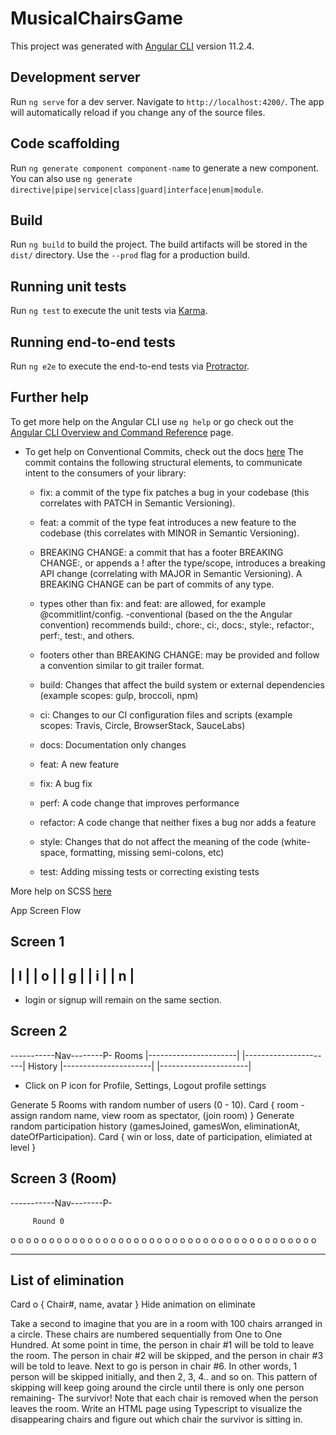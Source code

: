 # MusicalChairsGame

This project was generated with [Angular CLI](https://github.com/angular/angular-cli) version 11.2.4.

## Development server

Run `ng serve` for a dev server. Navigate to `http://localhost:4200/`. The app will automatically reload if you change any of the source files.

## Code scaffolding

Run `ng generate component component-name` to generate a new component. You can also use `ng generate directive|pipe|service|class|guard|interface|enum|module`.

## Build

Run `ng build` to build the project. The build artifacts will be stored in the `dist/` directory. Use the `--prod` flag for a production build.

## Running unit tests

Run `ng test` to execute the unit tests via [Karma](https://karma-runner.github.io).

## Running end-to-end tests

Run `ng e2e` to execute the end-to-end tests via [Protractor](http://www.protractortest.org/).

## Further help

To get more help on the Angular CLI use `ng help` or go check out the [Angular CLI Overview and Command Reference](https://angular.io/cli) page.

* To get help on Conventional Commits, check out the docs [here](https://www.conventionalcommits.org/en/v1.0.0/)
The commit contains the following structural elements, to communicate intent to the consumers of your library:

  - fix: a commit of the type fix patches a bug in your codebase (this correlates with PATCH in Semantic Versioning).
  - feat: a commit of the type feat introduces a new feature to the codebase (this correlates with MINOR in Semantic Versioning).
  - BREAKING CHANGE: a commit that has a footer BREAKING CHANGE:, or appends a ! after the type/scope, introduces a breaking API change (correlating with MAJOR in Semantic Versioning). A BREAKING CHANGE can be part of commits of any type.
  - types other than fix: and feat: are allowed, for example @commitlint/config. -conventional (based on the the Angular convention) recommends build:, chore:, ci:,    docs:, style:, refactor:, perf:, test:, and others.
  - footers other than BREAKING CHANGE: <description> may be provided and follow a convention similar to git trailer format.

  - build: Changes that affect the build system or external dependencies (example scopes: gulp, broccoli, npm)
  - ci: Changes to our CI configuration files and scripts (example scopes: Travis, Circle, BrowserStack, SauceLabs)
  - docs: Documentation only changes
  - feat: A new feature
  - fix: A bug fix
  - perf: A code change that improves performance
  - refactor: A code change that neither fixes a bug nor adds a feature
  - style: Changes that do not affect the meaning of the code (white-space, formatting, missing semi-colons, etc)
  - test: Adding missing tests or correcting existing tests


More help on SCSS [here](https://sass-lang.com/documentation/syntax)


App Screen Flow

Screen 1
------------------------
| l   |
| o   |
| g   |
| i   |
| n   |
------------------------

* login or signup will remain on the same section.

Screen 2
------------------------
-----------Nav--------P-
Rooms
|----------------------|
|----------------------|
History
|----------------------|
|----------------------|

* Click on P icon for Profile, Settings, Logout
profile
settings

Generate 5 Rooms with random number of users (0 - 10).
Card { room - assign random name, view room as spectator, (join room) }
Generate random participation history (gamesJoined, gamesWon, eliminationAt, dateOfParticipation).
Card { win or loss, date of participation, elimiated at level }

Screen 3 (Room)
------------------------
-----------Nav--------P-

         Round 0

 o  o  o  o  o  o  o  o
 o  o  o  o  o  o  o  o
 o  o  o  o  o  o  o  o
 o  o  o  o  o  o  o  o
 o  o  o  o  o  o  o  o

------------------------
List of elimination
------------------------

Card o { Chair#, name, avatar }
Hide animation on eliminate

Take a second to imagine that you are in a room with 100 chairs arranged in a circle. These chairs are numbered sequentially from One to One Hundred. At some point in time, the person in chair #1 will be told to leave the room. The person in chair #2 will be skipped, and the person in chair #3 will be told to leave. Next to go is person in chair #6. In other words, 1 person will be skipped initially, and then 2, 3, 4.. and so on. This pattern of skipping will keep going around the circle until there is only one person remaining- The survivor! Note that each chair is removed when the person leaves the room.
Write an HTML page using Typescript to visualize the disappearing chairs and figure out which chair the survivor is sitting in.
